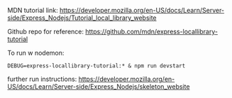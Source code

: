 MDN tutorial link: https://developer.mozilla.org/en-US/docs/Learn/Server-side/Express_Nodejs/Tutorial_local_library_website

Github repo for reference: https://github.com/mdn/express-locallibrary-tutorial

To run w nodemon: 
```
DEBUG=express-locallibrary-tutorial:* & npm run devstart
```

further run instructions: https://developer.mozilla.org/en-US/docs/Learn/Server-side/Express_Nodejs/skeleton_website